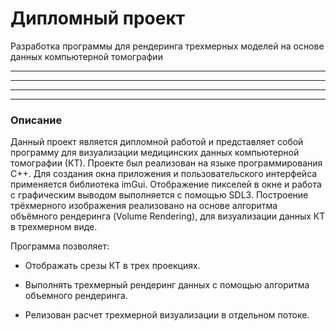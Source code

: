 # Дипломный проект

Разработка программы для рендеринга трехмерных моделей на основе данных компьютерной томографии

---
---
---
---

### Описание

Данный проект является дипломной работой и представляет собой программу для визуализации медицинских данных компьютерной томографии (КТ). Проекте был реализован на языке программирования C++. Для создания окна приложения и пользовательского интерфейса применяется библиотека imGui. Отображение пикселей в окне и работа с графическим выводом выполняется с помощью SDL3. Построение трёхмерного изображения реализовано на основе алгоритма объёмного рендеринга (Volume Rendering), для визуализации данных КТ в трехмерном виде.

Программа позволяет:

* Отображать срезы КТ в трех проекциях.

* Выполнять трехмерный рендеринг данных с помощью алгоритма объемного рендеринга.

* Релизован расчет трехмерной визуализации в отдельном потоке.

